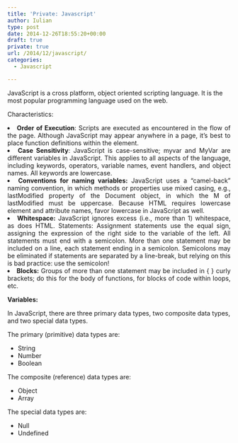 ```yaml
---
title: 'Private: Javascript'
author: Iulian
type: post
date: 2014-12-26T18:55:20+00:00
draft: true
private: true
url: /2014/12/javascript/
categories:
  - Javascript

---
```

JavaScript is a cross platform, object oriented scripting language. It is the most popular programming language used on the web.

Characteristics:

<li style="text-align: justify;">
  <strong>Order of Execution</strong>: Scripts are executed as encountered in the flow of the page. Although JavaScript may appear anywhere in a page, it&#8217;s best to place function definitions within the element.
</li>
<li style="text-align: justify;">
  <strong>Case Sensitivity</strong>: JavaScript is case-sensitive; myvar and MyVar are different variables in JavaScript. This applies to all aspects of the language, including keywords, operators, variable names, event handlers, and object names. All keywords are lowercase.
</li>
<li style="text-align: justify;">
  <strong> Conventions for naming variables:</strong> JavaScript uses a &#8220;camel-back&#8221; naming convention, in which methods or properties use mixed casing, e.g., lastModified property of the Document object, in which the M of lastModified must be uppercase. Because HTML requires lowercase element and attribute names, favor lowercase in JavaScript as well.
</li>
<li style="text-align: justify;">
  <strong>Whitespace:</strong> JavaScript ignores excess (i.e., more than 1) whitespace, as does HTML. Statements: Assignment statements use the equal sign, assigning the expression of the right side to the variable of the left. All statements must end with a semicolon. More than one statement may be included on a line, each statement ending in a semicolon. Semicolons may be eliminated if statements are separated by a line-break, but relying on this is bad practice: use the semicolon!
</li>
<li style="text-align: justify;">
  <strong>Blocks:</strong> Groups of more than one statement may be included in { } curly brackets; do this for the body of functions, for blocks of code within loops, etc.
</li>

<div class="introduction">
  <p>
    <strong>Variables:</strong>
  </p>
  
  <p>
    In JavaScript, there are three primary data types, two composite data types, and two special data types.
  </p>
  
  <p>
    The primary (primitive) data types are:
  </p>
  
  <ul>
    <li>
      String
    </li>
    <li>
      Number
    </li>
    <li>
      Boolean
    </li>
  </ul>
  
  <p>
    The composite (reference) data types are:
  </p>
  
  <ul>
    <li>
      Object
    </li>
    <li>
      Array
    </li>
  </ul>
  
  <p>
    The special data types are:
  </p>
  
  <ul>
    <li>
      Null
    </li>
    <li>
      Undefined
    </li>
  </ul>
</div>